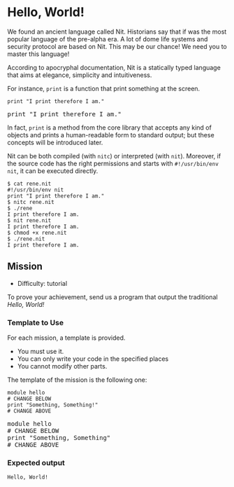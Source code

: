 # Hello, World!

We found an ancient language called Nit. Historians say that if was the most popular language of the pre-alpha era.
A lot of dome life systems and security protocol are based on Nit. This may be our chance!
We need you to master this language!

According to apocryphal documentation, Nit is a statically typed language that aims at elegance, simplicity and intuitiveness.

For instance, `print` is a function that print something at the screen.

~~~nit
print "I print therefore I am."
~~~

<pre class="hl">print <span class="hl str">&quot;I print therefore I am.&quot;</span>
</pre>


In fact, `print` is a method from the core library that accepts any kind of objects and prints a human-readable form to standard output; but these concepts will be introduced later.

Nit can be both compiled (with `nitc`) or interpreted (with `nit`).
Moreover, if the source code has the right permissions and starts with `#!/usr/bin/env nit`, it can be executed directly.

~~~
$ cat rene.nit
#!/usr/bin/env nit
print "I print therefore I am."
$ nitc rene.nit
$ ./rene
I print therefore I am.
$ nit rene.nit
I print therefore I am.
$ chmod +x rene.nit
$ ./rene.nit
I print therefore I am.
~~~


## Mission

* Difficulty: tutorial

To prove your achievement, send us a program that output the traditional *Hello, World!*

### Template to Use

For each mission, a template is provided.

* You must use it.
* You can only write your code in the specified places
* You cannot modify other parts.

The template of the mission is the following one:

~~~nit
module hello
# CHANGE BELOW
print "Something, Something!"
# CHANGE ABOVE
~~~

<pre class="hl"><span class="hl kwa">module</span> hello
<span class="hl slc"># CHANGE BELOW</span>
print <span class="hl str">&quot;Something, Something&quot;</span>
<span class="hl slc"># CHANGE ABOVE</span>
</pre>

### Expected output

~~~
Hello, World!
~~~
